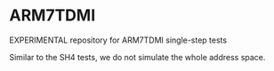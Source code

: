 # ARM7TDMI
EXPERIMENTAL repository for ARM7TDMI single-step tests




Similar to the SH4 tests, we do not simulate the whole address space. 